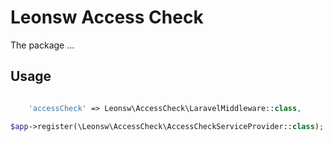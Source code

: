 Leonsw Access Check
================

The package ... 

Usage
-----


```php

    'accessCheck' => Leonsw\AccessCheck\LaravelMiddleware::class,

$app->register(\Leonsw\AccessCheck\AccessCheckServiceProvider::class);

```
